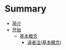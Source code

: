 # Summary

* [简介](README.md)
* [开始](getting-started.md)
    * [基本概念](basic-concepts.md)
        * [译者注\(基本概念\)](译者注基本概念.md)

